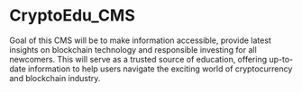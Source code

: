 # CryptoEdu_CMS
Goal of this CMS will be to make information accessible, provide latest insights on blockchain technology and responsible investing for all newcomers. This will serve as a trusted source of education, offering up-to-date information to help users navigate the exciting world of cryptocurrency and blockchain industry.
